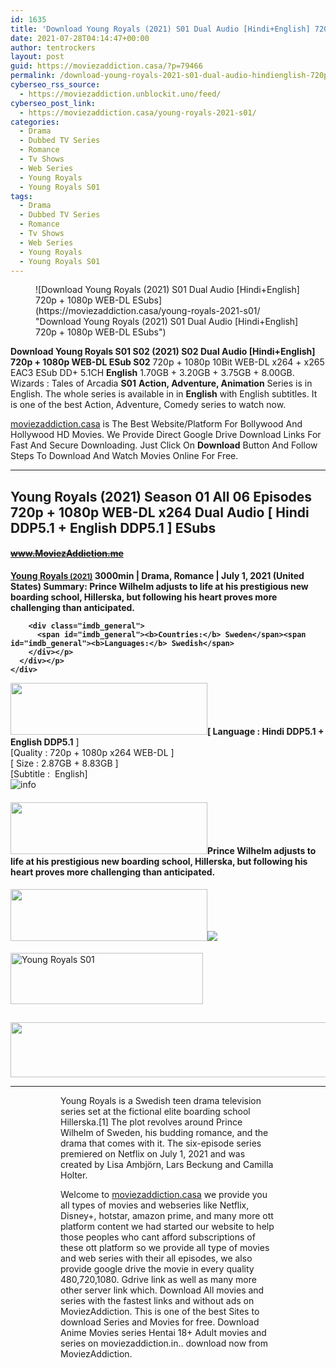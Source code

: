 ```yaml
---
id: 1635
title: 'Download Young Royals (2021) S01 Dual Audio [Hindi+English] 720p + 1080p WEB-DL ESubs'
date: 2021-07-28T04:14:47+00:00
author: tentrockers
layout: post
guid: https://moviezaddiction.casa/?p=79466
permalink: /download-young-royals-2021-s01-dual-audio-hindienglish-720p-1080p-web-dl-esubs/
cyberseo_rss_source:
  - https://moviezaddiction.unblockit.uno/feed/
cyberseo_post_link:
  - https://moviezaddiction.casa/young-royals-2021-s01/
categories:
  - Drama
  - Dubbed TV Series
  - Romance
  - Tv Shows
  - Web Series
  - Young Royals
  - Young Royals S01
tags:
  - Drama
  - Dubbed TV Series
  - Romance
  - Tv Shows
  - Web Series
  - Young Royals
  - Young Royals S01
---
```

<figure class="entry-thumbnail">![Download Young Royals (2021) S01 Dual Audio [Hindi+English] 720p + 1080p WEB-DL ESubs](https://moviezaddiction.casa/young-royals-2021-s01/ "Download Young Royals (2021) S01 Dual Audio [Hindi+English] 720p + 1080p WEB-DL ESubs") </figure> 

**Download Young Royals S01 S02 (2021) S02 Dual Audio [Hindi+English] 720p + 1080p WEB-DL ESub S02**&nbsp;720p + 1080p 10Bit WEB-DL x264 + x265 EAC3 ESub DD+ 5.1CH **English** 1.70GB + 3.20GB + 3.75GB + 8.00GB. Wizards : Tales of Arcadia **S01** **Action, Adventure, Animation** Series is in English. The whole series is available in in **English** with English subtitles. It is one of the best Action, Adventure, Comedy series to watch now.

[moviezaddiction.casa](https://moviezaddiction.casa/category/hollywood-movies/) is The Best Website/Platform For Bollywood And Hollywood HD Movies. We Provide Direct Google Drive Download Links For Fast And Secure Downloading. Just Click On **Download** Button And Follow Steps To Download And Watch Movies Online For Free.

* * *

## <span>Young Royals (2021) Season 01 All 06 Episodes 720p + 1080p WEB-DL x264 Dual Audio [ Hindi DDP5.1 + English DDP5.1 ] ESubs</span>

#### <span>~~www.MoviezAddiction.me~~ </span><span><b></p> 

<div class="imdb_container">
  <div>
    <div class="imdb_dark">
      <div class="imdb_right">
        <span id="movie_title"><a href="https://www.imdb.com/title/tt14664414" target="_blank" rel="noopener">Young Royals<small> (2021)</small></a></span> <span id="genres">3000min | Drama, Romance | July 1, 2021 (United States)</span> <span id="summary"><b>Summary: </b>Prince Wilhelm adjusts to life at his prestigious new boarding school, Hillerska, but following his heart proves more challenging than anticipated.</span> </p> 
        
        <div class="imdb_general">
          <span id="imdb_general"><b>Countries:</b> Sweden</span><span id="imdb_general"><b>Languages:</b> Swedish</span>
        </div></p>
      </div></p>
    </div>
  </div>
</div>

<p>
  </b></span><img loading="lazy" class="aligncenter" src="https://moviezaddiction.casa/wp-content/uploads/2018/02/Media-Info.png?zoom=0.8099999785423279&resize=315%2C83&ssl=1" width="315" height="83" /><span><span><strong>[ Language : Hindi DDP5.1 + English DDP5.1</strong>&nbsp;]</span><br /><span>[Quality : 720p + 1080p x264 WEB-DL ]</span><br /><span>[ Size : 2.87GB + 8.83GB ]</span><br /><span>[Subtitle :&nbsp; English]</span></span><em><span><br /></span></em><img class="aligncenter" src="https://1.bp.blogspot.com/-1EIwqQp90X4/YI2HrisNUwI/AAAAAAAACjQ/SnsoR_8BQ8wPTBxLJCQzsWd2M1Qv4VOQwCLcBGAsYHQ/s0/AusysgD.png" alt="info" usemap="#workmap" />
</p>

<map name="workmap">
  <area alt="imdb" coords="0,0,80,40" shape="rect" href="https://www.imdb.com/title/tt14664414/" target="_blank" />
  
  <area alt="youtube" coords="100,0,180,40" shape="rect" href="https://www.youtube.com/watch?v=rHmw87EpGIM" target="_blank" />
</map></h4> 

<h4 class="firstHeading">
  <img loading="lazy" class="aligncenter" src="https://moviezaddiction.casa//wp-content/uploads/2018/02/Plot.jpeg?zoom=0.8099999785423279&resize=315%2C83&ssl=1" width="315" height="83" /><span>Prince Wilhelm adjusts to life at his prestigious new boarding school, Hillerska, but following his heart proves more challenging than anticipated.</span>
</h4>

<div class="wp-block-image">
  <h4 class="aligncenter">
    <img loading="lazy" class="aligncenter" src="https://moviezaddiction.casa/wp-content/uploads/2018/02/Screenshots-Button.png?zoom=0.8099999785423279&resize=315%2C83&ssl=1" width="315" height="83" /><img src="https://1.bp.blogspot.com/-2JwDU_APGCo/YQDYvKlQL_I/AAAAAAAAE_Q/oduY7_1TfVA2avpZc6Ynsua4oZw9e0aGQCLcBGAsYHQ/s16000/Young%2BRoyals%2BS01E01%2B1080p%2BWEB-DL%2Bx264%2BDual%2BAudio%2B%255B%2BHindi%2BDDP5.1%2B%252B%2BEnglish%2BDDP5.1%2B%255D%2BESubs%2B%255Bwww.MoviezAddiction.casa%255D_s.jpg" />
  </h4></p>
</div>

<p>
  <img loading="lazy" class="aligncenter" src="https://moviezaddiction.casa//wp-content/uploads/2018/02/Download-Button-1.png?zoom=0.8099999785423279&resize=300%2C80&ssl=1" alt="Young Royals S01" width="308" height="82" />
</p>

<h2>
</h2>

<p>
  <img loading="lazy" class="aligncenter" src="https://moviezaddiction.casa//wp-content/uploads/2017/11/cooltext264331638999588.gif" width="675" height="88" />
</p>

<hr />

<div class="wp-block-image">
  <figure class="aligncenter"> <figure class="aligncenter"> 
  
  <p>
    Young Royals is a Swedish teen drama television series set at the fictional elite boarding school Hillerska.[1] The plot revolves around Prince Wilhelm of Sweden, his budding romance, and the drama that comes with it. The six-episode series premiered on Netflix on July 1, 2021 and was created by Lisa Ambjörn, Lars Beckung and Camilla Holter.
  </p>
  
  <p>
    Welcome to <a href="https://moviezaddiction.casa/category/hollywood-movies/">moviezaddiction.casa</a> we provide you all types of movies and webseries like Netflix, Disney+, hotstar, amazon prime, and many more ott platform content we had started our website to help those peoples who cant afford subscriptions of these ott platform so we provide all type of movies and web series with their all episodes, we also provide google drive the movie in every quality 480,720,1080. Gdrive link as well as many more other server link which. Download All movies and series with the fastest links and without ads on MoviezAddiction. This is one of the best Sites to download Series and Movies for free. Download Anime Movies series Hentai 18+ Adult movies and series on moviezaddiction.in.. download now from MoviezAddiction.
  </p></figure> 
  
  <p>
    <img class="aligncenter" src="https://moviezaddiction.casa/young-royals-2021-s01/moviezaddiction.casa/links/wp-content/uploads/2017/11/cooltext264331638999588.gif" alt />
  </p></figure>
</div>